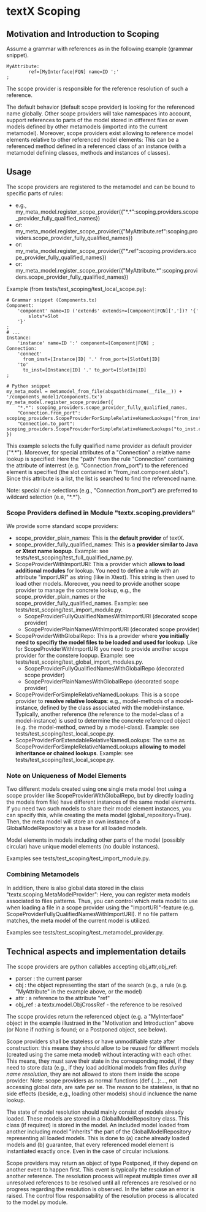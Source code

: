 # textX Scoping

## Motivation and Introduction to Scoping

Assume a grammar with references as in the following example (grammar snippet).

    MyAttribute:
            ref=[MyInterface|FQN] name=ID ';'
    ;

The scope provider is responsible for the reference resolution of such a reference.

The default behavior (default scope provider) is looking for the referenced name globally.
Other scope providers will take namespaces into account, support references to parts of
the model stored in different files or even models defined by other metamodels
(imported into the current metamodel). Moreover, scope providers exist allowing to reference
model elements relative to other referenced model elements: This can be a referenced method
defined in a referenced class of an instance (with a metamodel defining classes, methods
and instances of classes).


## Usage

The scope providers are registered to the metamodel and can be bound to specific parts of rules:

 * e.g., my_meta_model.register_scope_provider({"\*.\*":scoping.providers.scope_provider_fully_qualified_names})
 * or: my_meta_model.register_scope_provider({"MyAttribute.ref":scoping.providers.scope_provider_fully_qualified_names})
 * or: my_meta_model.register_scope_provider({"\*.ref":scoping.providers.scope_provider_fully_qualified_names})
 * or: my_meta_model.register_scope_provider({"MyAttribute.*":scoping.providers.scope_provider_fully_qualified_names})

Example (from tests/test_scoping/test_local_scope.py):

    # Grammar snippet (Components.tx)
    Component:
        'component' name=ID ('extends' extends+=[Component|FQN][','])? '{'
            slots*=Slot
        '}'
    ;
    # ...
    Instance:
        'instance' name=ID ':' component=[Component|FQN] ;
    Connection:
        'connect'
          from_inst=[Instance|ID] '.' from_port=[SlotOut|ID]
        'to'
          to_inst=[Instance|ID] '.' to_port=[SlotIn|ID]
    ;

    # Python snippet
    my_meta_model = metamodel_from_file(abspath(dirname(__file__)) + '/components_model1/Components.tx')
    my_meta_model.register_scope_provider({
        "*.*": scoping_providers.scope_provider_fully_qualified_names,
        "Connection.from_port": scoping_providers.ScopeProviderForSimpleRelativeNamedLookups("from_inst.component.slots"),
        "Connection.to_port": scoping_providers.ScopeProviderForSimpleRelativeNamedLookups("to_inst.component.slots")
    })


This example selects the fully qualified name provider as default provider ("\*.\*").
Moreover, for special attributes of a "Connection" a relative name lookup is specified: Here the
"path" from the rule "Connection" containing the attribute of interrest (e.g. "Connection.from_port") to
the referenced element is specified (the slot contained in "from_inst.component.slots").
Since this attribute is a list, the list is searched to find the referenced name.

Note: special rule selections (e.g., "Connection.from_port") are preferred to wildcard selection (e.e, "\*.\*").

### Scope Providers defined in Module "textx.scoping.providers"

We provide some standard scope providers:

 * scope_provider_plain_names: This is the **default provider** of textX.
 * scope_provider_fully_qualified_names: This is a **provider similar to Java or Xtext name loopup**.
   Example: see tests/test_scoping/test_full_qualified_name.py.
 * ScopeProviderWithImportURI: This a provider which **allows to load additional modules** for lookup.
   You need to define a rule with an attribute "importURI" as string (like in Xtext). This string is then used
   to load other models. Moreover, you need to provide another scope provider to manage the concrete lookup,
   e.g., the scope_provider_plain_names or the scope_provider_fully_qualified_names.
   Example: see tests/test_scoping/test_import_module.py.
    - ScopeProviderFullyQualifiedNamesWithImportURI (decorated scope provider)
    - ScopeProviderPlainNamesWithImportURI (decorated scope provider)
 * ScopeProviderWithGlobalRepo: This is a provider where **you initially need to specifiy the model files
   to be loaded and used for lookup**. Like for ScopeProviderWithImportURI you need to provide another scope
   provider for the constere loopup.
   Example: see tests/test_scoping/test_global_import_modules.py.
    - ScopeProviderFullyQualifiedNamesWithGlobalRepo (decorated scope provider)
    - ScopeProviderPlainNamesWithGlobalRepo (decorated scope provider)
 * ScopeProviderForSimpleRelativeNamedLookups: This is a scope provider to **resolve relative lookups**:
   e.g., model-methods of a model-instance, defined by the class associated with the model-instance. Typically,
   another reference (the reference to the model-class of a model-instance) is used to determine the concrete
   referenced object (e.g. the model-method, owned by a model-class).
   Example: see tests/test_scoping/test_local_scope.py.
 * ScopeProviderForExtendableRelativeNamedLookups: The same as ScopeProviderForSimpleRelativeNamedLookups **allowing
   to model inheritance or chained lookups**.
   Example: see tests/test_scoping/test_local_scope.py.


### Note on Uniqueness of Model Elements

Two different models created using one single meta model (not using a scope provider like ScopeProviderWithGlobalRepo,
but by directly loading the models from file) have different instances of the same model elements. If you need two
such models to share their model element instances, you can specify this, while creating the meta model
(global_repository=True). Then, the meta model will store an own instance of a GlobalModelRepository as a
base for all loaded models.

Model elements in models including other parts of the model (possibly circular) have unique model
elements (no double instances).

Examples see tests/test_scoping/test_import_module.py.


### Combining Metamodels

In addition, there is also global data stored in the class "textx.scoping.MetaModelProvider": Here, you can register
meta models associated to files patterns. Thus, you can control which meta model to use when loading a file in
a scope provider using the "ImportURI"-feature (e.g. ScopeProviderFullyQualifiedNamesWithImportURI). If no file
pattern matches, the meta model of the current model is utilized.

Examples see tests/test_scoping/test_metamodel_provider.py.


## Technical aspects and implementation details

The scope providers are python callables accepting obj,attr,obj_ref:

 * parser  : the current parser
 * obj     : the object representing the start of the search (e.g., a rule (e.g. "MyAttribute" in the example above,
             or the model)
 * attr    : a reference to the attribute "ref"
 * obj_ref : a textx.model.ObjCrossRef - the reference to be resolved

The scope provides return the referenced object (e.g. a "MyInterface" object in the example illustraed in the
"Motivation and Introduction" above (or None if nothing is found; or a Postponed object, see below).

Scope providers shall be stateless or have unmodifiable state after construction: this means they should
allow to be reused for different models (created using the same meta model) without interacting with each other.
This means, they must save their state in the corresponding model, if they need to store data (e.g., if
they load additional models from files *during name resolution*, they are not allowed to store them inside
the scope provider. Note: scope providers as normal functions (def <name>(...):..., not accessing global
data, are safe per se. The reason to be stateless, is that no side effects (beside, e.g., loading other models)
should incluence the name lookup.

The state of model resolution should mainly consist of models already loaded. These models are stored in a
GlobalModelRepository class. This class (if required) is stored in the model. An included model loaded
from another including model "inherits" the part of the GlobalModelRepository representing all loaded models. This
is done to (a) cache already loaded models and (b) guarantee, that every referenced model element is instantiated
exactly once. Even in the case of circular inclusions.

Scope providers may return an object of type Postponed, if they depend on another event to happen first. This event is
typically the resolution of another reference. The resolution process will repeat multiple times over all unresolved
references to be resolved until all references are resolved or no progress regarding the resolution is observed. In the
latter case an error is raised. The control flow responsability of the resolution process is allocated to the
model.py module.
